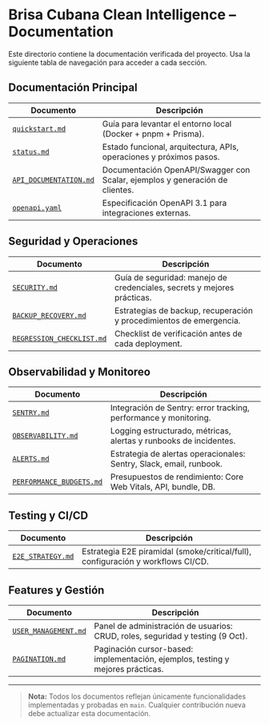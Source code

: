 # Brisa Cubana Clean Intelligence – Documentation

Este directorio contiene la documentación verificada del proyecto. Usa la siguiente tabla de navegación para acceder a cada sección.

## Documentación Principal

| Documento                                        | Descripción                                                                  |
| ------------------------------------------------ | ---------------------------------------------------------------------------- |
| [`quickstart.md`](./quickstart.md)               | Guía para levantar el entorno local (Docker + pnpm + Prisma).                |
| [`status.md`](./status.md)                       | Estado funcional, arquitectura, APIs, operaciones y próximos pasos.          |
| [`API_DOCUMENTATION.md`](./API_DOCUMENTATION.md) | Documentación OpenAPI/Swagger con Scalar, ejemplos y generación de clientes. |
| [`openapi.yaml`](./openapi.yaml)                 | Especificación OpenAPI 3.1 para integraciones externas.                      |

## Seguridad y Operaciones

| Documento                                              | Descripción                                                             |
| ------------------------------------------------------ | ----------------------------------------------------------------------- |
| [`SECURITY.md`](./SECURITY.md)                         | Guía de seguridad: manejo de credenciales, secrets y mejores prácticas. |
| [`BACKUP_RECOVERY.md`](./BACKUP_RECOVERY.md)           | Estrategias de backup, recuperación y procedimientos de emergencia.     |
| [`REGRESSION_CHECKLIST.md`](./REGRESSION_CHECKLIST.md) | Checklist de verificación antes de cada deployment.                     |

## Observabilidad y Monitoreo

| Documento                                            | Descripción                                                         |
| ---------------------------------------------------- | ------------------------------------------------------------------- |
| [`SENTRY.md`](./SENTRY.md)                           | Integración de Sentry: error tracking, performance y monitoring.    |
| [`OBSERVABILITY.md`](./OBSERVABILITY.md)             | Logging estructurado, métricas, alertas y runbooks de incidentes.   |
| [`ALERTS.md`](./ALERTS.md)                           | Estrategia de alertas operacionales: Sentry, Slack, email, runbook. |
| [`PERFORMANCE_BUDGETS.md`](./PERFORMANCE_BUDGETS.md) | Presupuestos de rendimiento: Core Web Vitals, API, bundle, DB.      |

## Testing y CI/CD

| Documento                              | Descripción                                                                      |
| -------------------------------------- | -------------------------------------------------------------------------------- |
| [`E2E_STRATEGY.md`](./E2E_STRATEGY.md) | Estrategia E2E piramidal (smoke/critical/full), configuración y workflows CI/CD. |

## Features y Gestión

| Documento                                    | Descripción                                                                     |
| -------------------------------------------- | ------------------------------------------------------------------------------- |
| [`USER_MANAGEMENT.md`](./USER_MANAGEMENT.md) | Panel de administración de usuarios: CRUD, roles, seguridad y testing (9 Oct).  |
| [`PAGINATION.md`](./PAGINATION.md)           | Paginación cursor-based: implementación, ejemplos, testing y mejores prácticas. |

---

> **Nota:** Todos los documentos reflejan únicamente funcionalidades implementadas y probadas en `main`. Cualquier contribución nueva debe actualizar esta documentación.
